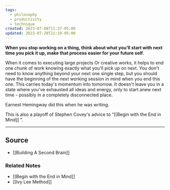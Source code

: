 ```yaml
---
tags:
  - philosophy
  - productivity
  - technique
created: 2023-07-08T11:37-05:00
updated: 2023-07-20T21:19-05:00
---
```

**When you stop working on a thing, think about what you’ll start with next time you pick it up, make that process easier for your future self.**

When it comes to executing large projects Or creative works, it helps to end one chunk of work knowing exactly what you'll pick up on next. You don't need to know anything beyond your next one single step, but you should have the beginning of the next working session in mind when you end this one. This carries  today's momentum into tomorrow. It doesn't leave you in a state where you've exhausted all ideas and energy, only to start anew next time - possibly in a completely disconnected place. 

Earnest Hemingway did this when he was writing.

This is also a playoff of Stephen Covey's advice to “[[Begin with the End in Mind]] ”.

---

## Source
- [[Building A Second Brain]]

### Related Notes
- [[Begin with the End in Mind]]
- [[Ivy Lee Method]]
